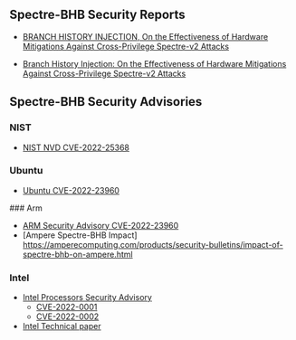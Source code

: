## Spectre-BHB Security Reports

- [BRANCH HISTORY INJECTION, On the Effectiveness of Hardware Mitigations Against Cross-Privilege Spectre-v2 Attacks](https://www.vusec.net/projects/bhi-spectre-bhb/)

- [Branch History Injection: On the Effectiveness of Hardware Mitigations
Against Cross-Privilege Spectre-v2 Attacks](https://download.vusec.net/papers/bhi-spectre-bhb_sec22.pdf)

## Spectre-BHB Security Advisories

### NIST

- [NIST NVD CVE-2022-25368](https://nvd.nist.gov/vuln/detail/CVE-2022-25368)

### Ubuntu

- [Ubuntu CVE-2022-23960](https://ubuntu.com/security/CVE-2022-23960)

### Arm

- [ARM Security Advisory CVE-2022-23960](https://developer.arm.com/support/arm-security-updates/speculative-processor-vulnerability/spectre-bhb)
- [Ampere Spectre-BHB Impact] https://amperecomputing.com/products/security-bulletins/impact-of-spectre-bhb-on-ampere.html

### Intel

- [Intel Processors Security Advisory](https://www.intel.com/content/www/us/en/security-center/advisory/intel-sa-00598.html)
  + [CVE-2022-0001](http://cve.mitre.org/cgi-bin/cvename.cgi?name=CVE-2022-0001)
  + [CVE-2022-0002](http://cve.mitre.org/cgi-bin/cvename.cgi?name=CVE-2022-0002)
- [Intel Technical paper](https://www.intel.com/content/www/us/en/developer/articles/technical/software-security-guidance/technical-documentation/branch-history-injection.html)

